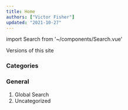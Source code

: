 ```yaml
---
title: Home
authors: ["Victor Fisher"]
updated: "2021-10-27"
---
```


import Search from '~/components/Search.vue'

<g-link to="/versions">Versions of this site</g-link>

### Categories

<Search filter="Category" />

### General

1. <g-link to="/global-search">Global Search</g-link>
2. <g-link to="/uncategorized">Uncategorized</g-link>
